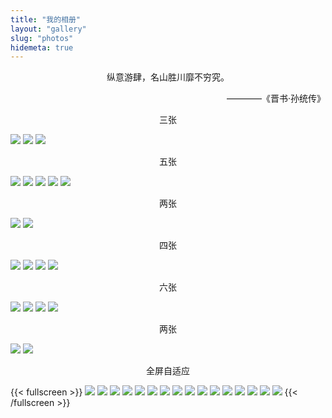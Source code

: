 ```yaml
---
title: "我的相册"
layout: "gallery"
slug: "photos"
hidemeta: true
---
```

<p align="center">纵意游肆，名山胜川靡不穷究。</p><p align="right"> ————《晋书·孙统传》</p>

<p align="center">三张</p>

![](https://img.zcool.cn/community/01df7b56de44db6ac72531cb2906b9.JPG@1280w_1l_2o_100sh.jpg)
![](https://img.zcool.cn/community/01df7b56de44db6ac72531cb2906b9.JPG@1280w_1l_2o_100sh.jpg)
![](https://img.zcool.cn/community/01df7b56de44db6ac72531cb2906b9.JPG@1280w_1l_2o_100sh.jpg)

<p align="center">五张</p>

![](https://img.zcool.cn/community/01df7b56de44db6ac72531cb2906b9.JPG@1280w_1l_2o_100sh.jpg)
![](https://img.zcool.cn/community/01df7b56de44db6ac72531cb2906b9.JPG@1280w_1l_2o_100sh.jpg)
![](https://img.zcool.cn/community/01df7b56de44db6ac72531cb2906b9.JPG@1280w_1l_2o_100sh.jpg)
![](https://img.zcool.cn/community/01df7b56de44db6ac72531cb2906b9.JPG@1280w_1l_2o_100sh.jpg)
![](https://img.zcool.cn/community/01df7b56de44db6ac72531cb2906b9.JPG@1280w_1l_2o_100sh.jpg)

<p align="center">两张</p>

![](https://img.zcool.cn/community/01df7b56de44db6ac72531cb2906b9.JPG@1280w_1l_2o_100sh.jpg)
![](https://img.zcool.cn/community/01df7b56de44db6ac72531cb2906b9.JPG@1280w_1l_2o_100sh.jpg)

<p align="center">四张</p>

![](https://img.zcool.cn/community/01df7b56de44db6ac72531cb2906b9.JPG@1280w_1l_2o_100sh.jpg)
![](https://img.zcool.cn/community/01df7b56de44db6ac72531cb2906b9.JPG@1280w_1l_2o_100sh.jpg)
![](https://img.zcool.cn/community/01df7b56de44db6ac72531cb2906b9.JPG@1280w_1l_2o_100sh.jpg)
![](https://img.zcool.cn/community/01df7b56de44db6ac72531cb2906b9.JPG@1280w_1l_2o_100sh.jpg)

<p align="center">六张</p>

![](https://img.zcool.cn/community/01df7b56de44db6ac72531cb2906b9.JPG@1280w_1l_2o_100sh.jpg)
![](https://img.zcool.cn/community/01df7b56de44db6ac72531cb2906b9.JPG@1280w_1l_2o_100sh.jpg)
![](https://img.zcool.cn/community/01df7b56de44db6ac72531cb2906b9.JPG@1280w_1l_2o_100sh.jpg)
![](https://img.zcool.cn/community/01df7b56de44db6ac72531cb2906b9.JPG@1280w_1l_2o_100sh.jpg)
<p align="center">两张</p>

![](https://img.zcool.cn/community/01df7b56de44db6ac72531cb2906b9.JPG@1280w_1l_2o_100sh.jpg)
![](https://img.zcool.cn/community/01df7b56de44db6ac72531cb2906b9.JPG@1280w_1l_2o_100sh.jpg)

<p align="center">全屏自适应</p>

{{< fullscreen >}}
![](https://img.zcool.cn/community/01df7b56de44db6ac72531cb2906b9.JPG@1280w_1l_2o_100sh.jpg)
![](https://img.zcool.cn/community/01df7b56de44db6ac72531cb2906b9.JPG@1280w_1l_2o_100sh.jpg)
![](https://img.zcool.cn/community/01df7b56de44db6ac72531cb2906b9.JPG@1280w_1l_2o_100sh.jpg)
![](https://img.zcool.cn/community/01df7b56de44db6ac72531cb2906b9.JPG@1280w_1l_2o_100sh.jpg)
![](https://img.zcool.cn/community/01df7b56de44db6ac72531cb2906b9.JPG@1280w_1l_2o_100sh.jpg)
![](https://img.zcool.cn/community/01df7b56de44db6ac72531cb2906b9.JPG@1280w_1l_2o_100sh.jpg)
![](https://img.zcool.cn/community/01df7b56de44db6ac72531cb2906b9.JPG@1280w_1l_2o_100sh.jpg)
![](https://img.zcool.cn/community/01df7b56de44db6ac72531cb2906b9.JPG@1280w_1l_2o_100sh.jpg)
![](https://img.zcool.cn/community/01df7b56de44db6ac72531cb2906b9.JPG@1280w_1l_2o_100sh.jpg)
![](https://img.zcool.cn/community/01df7b56de44db6ac72531cb2906b9.JPG@1280w_1l_2o_100sh.jpg)
![](https://img.zcool.cn/community/01df7b56de44db6ac72531cb2906b9.JPG@1280w_1l_2o_100sh.jpg)
![](https://img.zcool.cn/community/01df7b56de44db6ac72531cb2906b9.JPG@1280w_1l_2o_100sh.jpg)
![](https://img.zcool.cn/community/01df7b56de44db6ac72531cb2906b9.JPG@1280w_1l_2o_100sh.jpg)
![](https://img.zcool.cn/community/01df7b56de44db6ac72531cb2906b9.JPG@1280w_1l_2o_100sh.jpg)
![](https://img.zcool.cn/community/01df7b56de44db6ac72531cb2906b9.JPG@1280w_1l_2o_100sh.jpg)
![](https://img.zcool.cn/community/01df7b56de44db6ac72531cb2906b9.JPG@1280w_1l_2o_100sh.jpg)
{{< /fullscreen >}}
